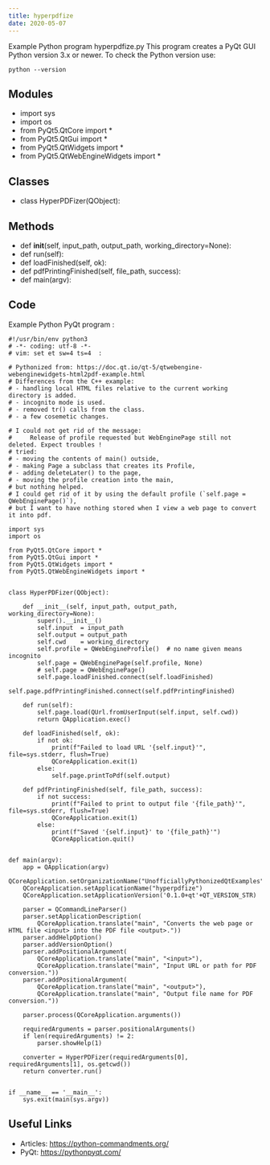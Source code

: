 ```yaml
---
title: hyperpdfize
date: 2020-05-07
---
```

Example Python program hyperpdfize.py
This program creates a PyQt GUI
Python version 3.x or newer.
To check the Python version use:

    python --version

## Modules

* import sys
* import os
* from PyQt5.QtCore import *
* from PyQt5.QtGui import *
* from PyQt5.QtWidgets import *
* from PyQt5.QtWebEngineWidgets import *

## Classes

* class HyperPDFizer(QObject):

## Methods

* def __init__(self, input_path, output_path, working_directory=None):
* def run(self):
* def loadFinished(self, ok):
* def pdfPrintingFinished(self, file_path, success):
* def main(argv):

## Code

Example Python PyQt program :

    #!/usr/bin/env python3
    # -*- coding: utf-8 -*-
    # vim: set et sw=4 ts=4  :
    
    # Pythonized from: https://doc.qt.io/qt-5/qtwebengine-webenginewidgets-html2pdf-example.html
    # Differences from the C++ example:
    # - handling local HTML files relative to the current working directory is added.
    # - incognito mode is used.
    # - removed tr() calls from the class.
    # - a few cosemetic changes.
    
    # I could not get rid of the message:
    #     Release of profile requested but WebEnginePage still not deleted. Expect troubles !
    # tried:
    # - moving the contents of main() outside,
    # - making Page a subclass that creates its Profile,
    # - adding deleteLater() to the page,
    # - moving the profile creation into the main,
    # but nothing helped.
    # I could get rid of it by using the default profile (`self.page = QWebEnginePage()`),
    # but I want to have nothing stored when I view a web page to convert it into pdf.
    
    import sys
    import os
    
    from PyQt5.QtCore import *
    from PyQt5.QtGui import *
    from PyQt5.QtWidgets import *
    from PyQt5.QtWebEngineWidgets import *
    
    
    class HyperPDFizer(QObject):
    
        def __init__(self, input_path, output_path, working_directory=None):
            super().__init__()
            self.input  = input_path
            self.output = output_path
            self.cwd    = working_directory
            self.profile = QWebEngineProfile()  # no name given means incognito
            self.page = QWebEnginePage(self.profile, None)
            # self.page = QWebEnginePage()
            self.page.loadFinished.connect(self.loadFinished)
            self.page.pdfPrintingFinished.connect(self.pdfPrintingFinished)
    
        def run(self):
            self.page.load(QUrl.fromUserInput(self.input, self.cwd))
            return QApplication.exec()
    
        def loadFinished(self, ok):
            if not ok:
                print(f"Failed to load URL '{self.input}'", file=sys.stderr, flush=True)
                QCoreApplication.exit(1)
            else:
                self.page.printToPdf(self.output)
    
        def pdfPrintingFinished(self, file_path, success):
            if not success:
                print(f"Failed to print to output file '{file_path}'", file=sys.stderr, flush=True)
                QCoreApplication.exit(1)
            else:
                print(f"Saved '{self.input}' to '{file_path}'")
                QCoreApplication.quit()
    
    
    def main(argv):
        app = QApplication(argv)
        QCoreApplication.setOrganizationName("UnofficiallyPythonizedQtExamples")
        QCoreApplication.setApplicationName("hyperpdfize")
        QCoreApplication.setApplicationVersion('0.1.0+qt'+QT_VERSION_STR)
    
        parser = QCommandLineParser()
        parser.setApplicationDescription(
            QCoreApplication.translate("main", "Converts the web page or HTML file <input> into the PDF file <output>."))
        parser.addHelpOption()
        parser.addVersionOption()
        parser.addPositionalArgument(
            QCoreApplication.translate("main", "<input>"),
            QCoreApplication.translate("main", "Input URL or path for PDF conversion."))
        parser.addPositionalArgument(
            QCoreApplication.translate("main", "<output>"),
            QCoreApplication.translate("main", "Output file name for PDF conversion."))
    
        parser.process(QCoreApplication.arguments())
    
        requiredArguments = parser.positionalArguments()
        if len(requiredArguments) != 2:
            parser.showHelp(1)
    
        converter = HyperPDFizer(requiredArguments[0], requiredArguments[1], os.getcwd())
        return converter.run()
    
    
    if __name__ == '__main__':
        sys.exit(main(sys.argv))
    

## Useful Links

- Articles: https://python-commandments.org/
- PyQt: https://pythonpyqt.com/
